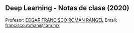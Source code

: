 ## Deep Learning - Notas de clase (2020)

Profesor: [EDGAR FRANCISCO ROMAN RANGEL](https://facultad.itam.mx/es/facultad/edgar-francisco-roman-rangel)
Email: francisco.roman@itam.mx
